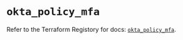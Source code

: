 # `okta_policy_mfa`

Refer to the Terraform Registory for docs: [`okta_policy_mfa`](https://www.terraform.io/docs/providers/okta/r/policy_mfa).
